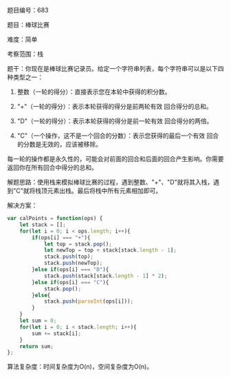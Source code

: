 题目编号：683

题目：棒球比赛

难度：简单

考察范围：栈

题干：你现在是棒球比赛记录员。给定一个字符串列表，每个字符串可以是以下四种类型之一：

1. 整数（一轮的得分）：直接表示您在本轮中获得的积分数。

2. "+"（一轮的得分）：表示本轮获得的得分是前两轮有效 回合得分的总和。

3. "D"（一轮的得分）：表示本轮获得的得分是前一轮有效 回合得分的两倍。

4. "C"（一个操作，这不是一个回合的分数）：表示您获得的最后一个有效 回合的分数是无效的，应该被移除。

每一轮的操作都是永久性的，可能会对前面的回合和后面的回合产生影响。你需要返回你在所有回合中得分的总和。

解题思路：使用栈来模拟棒球比赛的过程，遇到整数、"+"、"D"就将其入栈，遇到"C"就将栈顶元素出栈。最后将栈中所有元素相加即可。

解决方案：

```javascript
var calPoints = function(ops) {
    let stack = [];
    for(let i = 0; i < ops.length; i++){
        if(ops[i] === "+"){
            let top = stack.pop();
            let newTop = top + stack[stack.length - 1];
            stack.push(top);
            stack.push(newTop);
        }else if(ops[i] === "D"){
            stack.push(stack[stack.length - 1] * 2);
        }else if(ops[i] === "C"){
            stack.pop();
        }else{
            stack.push(parseInt(ops[i]));
        }
    }
    let sum = 0;
    for(let i = 0; i < stack.length; i++){
        sum += stack[i];
    }
    return sum;
};
```

算法复杂度：时间复杂度为O(n)，空间复杂度为O(n)。